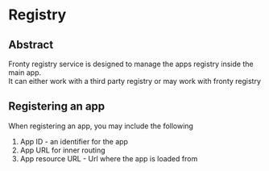 # Registry

## Abstract

Fronty registry service is designed to manage the apps registry inside the main app.\
It can either work with a third party registry or may work with fronty registry

## Registering an app
When registering an app, you may include the following

1. App ID - an identifier for the app
2. App URL for inner routing
3. App resource URL - Url where the app is loaded from
 
 